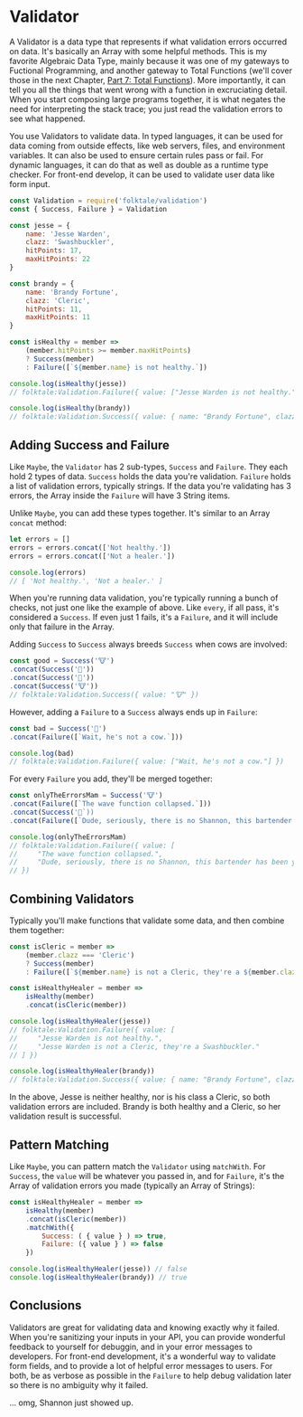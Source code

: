 # Validator

A Validator is a data type that represents if what validation errors occurred on data. It's basically an Array with some helpful methods. This is my favorite Algebraic Data Type, mainly because it was one of my gateways to Fuctional Programming, and another gateway to Total Functions (we'll cover those in the next Chapter, [Part 7: Total Functions](part7/README.md)). More importantly, it can tell you all the things that went wrong with a function in excruciating detail. When you start composing large programs together, it is what negates the need for interpreting the stack trace; you just read the validation errors to see what happened.

You use Validators to validate data. In typed languages, it can be used for data coming from outside effects, like web servers, files, and environment variables. It can also be used to ensure certain rules pass or fail. For dynamic languages, it can do that as well as double as a runtime type checker. For front-end develop, it can be used to validate user data like form input.

```javascript
const Validation = require('folktale/validation')
const { Success, Failure } = Validation

const jesse = {
    name: 'Jesse Warden',
    clazz: 'Swashbuckler',
    hitPoints: 17,
    maxHitPoints: 22
} 

const brandy = {
    name: 'Brandy Fortune',
    clazz: 'Cleric',
    hitPoints: 11,
    maxHitPoints: 11
}

const isHealthy = member =>
    (member.hitPoints >= member.maxHitPoints)
    ? Success(member)
    : Failure([`${member.name} is not healthy.`])

console.log(isHealthy(jesse))
// folktale:Validation.Failure({ value: ["Jesse Warden is not healthy."] })

console.log(isHealthy(brandy))
// folktale:Validation.Success({ value: { name: "Brandy Fortune", clazz: "Cleric", hitPoints: 11, maxHitPoints: 11 } })
```

## Adding Success and Failure

Like `Maybe`, the `Validator` has 2 sub-types, `Success` and `Failure`. They each hold 2 types of data. `Success` holds the data you're validation. `Failure` holds a list of validation errors, typically strings. If the data you're validating has 3 errors, the Array inside the `Failure` will have 3 String items.

Unlike `Maybe`, you can add these types together. It's similar to an Array `concat` method:

```javascript
let errors = []
errors = errors.concat(['Not healthy.'])
errors = errors.concat(['Not a healer.'])

console.log(errors)
// [ 'Not healthy.', 'Not a healer.' ]
```

When you're running data validation, you're typically running a bunch of checks, not just one like the example of above. Like `every`, if all pass, it's considered a `Success`. If even just 1 fails, it's a `Failure`, and it will include only that failure in the Array.

Adding `Success` to `Success` always breeds `Success` when cows are involved:

```javascript
const good = Success('🐮')
.concat(Success('🐄'))
.concat(Success('🐄'))
.concat(Success('🐮'))
// folktale:Validation.Success({ value: "🐮" })
```

However, adding a `Failure` to a `Success` always ends up in `Failure`:

```javascript
const bad = Success('🐥')
.concat(Failure([`Wait, he's not a cow.`]))

console.log(bad)
// folktale:Validation.Failure({ value: ["Wait, he's not a cow."] })
```

For every `Failure` you add, they'll be merged together:

```javascript
const onlyTheErrorsMam = Success('🐮')
.concat(Failure([`The wave function collapsed.`]))
.concat(Success('🐄`))
.concat(Failure([`Dude, seriously, there is no Shannon, this bartender has been yelling her name for an hour, super loud.`]))

console.log(onlyTheErrorsMam)
// folktale:Validation.Failure({ value: [
//     "The wave function collapsed.", 
//     "Dude, seriously, there is no Shannon, this bartender has been yelling her name for an hour, super loud."] 
// })
```

## Combining Validators

Typically you'll make functions that validate some data, and then combine them together:

```javascript
const isCleric = member =>
    (member.clazz === 'Cleric')
    ? Success(member)
    : Failure([`${member.name} is not a Cleric, they're a ${member.clazz}.`])

const isHealthyHealer = member =>
    isHealthy(member)
    .concat(isCleric(member))

console.log(isHealthyHealer(jesse))
// folktale:Validation.Failure({ value: [
//     "Jesse Warden is not healthy.", 
//     "Jesse Warden is not a Cleric, they're a Swashbuckler."
// ] })

console.log(isHealthyHealer(brandy))
// folktale:Validation.Success({ value: { name: "Brandy Fortune", clazz: "Cleric", hitPoints: 11, maxHitPoints: 11 } })
```

In the above, Jesse is neither healthy, nor is his class a Cleric, so both validation errors are included. Brandy is both healthy and a Cleric, so her validation result is successful.

## Pattern Matching

Like `Maybe`, you can pattern match the `Validator` using `matchWith`. For `Success`, the `value` will be whatever you passed in, and for `Failure`, it's the Array of validation errors you made (typically an Array of Strings):

```javascript
const isHealthyHealer = member =>
    isHealthy(member)
    .concat(isCleric(member))
    .matchWith({
        Success: ( { value } ) => true,
        Failure: ({ value } ) => false
    })

console.log(isHealthyHealer(jesse)) // false
console.log(isHealthyHealer(brandy)) // true
```

## Conclusions

Validators are great for validating data and knowing exactly why it failed. When you're sanitizing your inputs in your API, you can provide wonderful feedback to yourself for debuggin, and in your error messages to developers. For front-end development, it's a wonderful way to validate form fields, and to provide a lot of helpful error messages to users. For both, be as verbose as possible in the `Failure` to help debug validation later so there is no ambiguity why it failed.

... omg, Shannon just showed up.